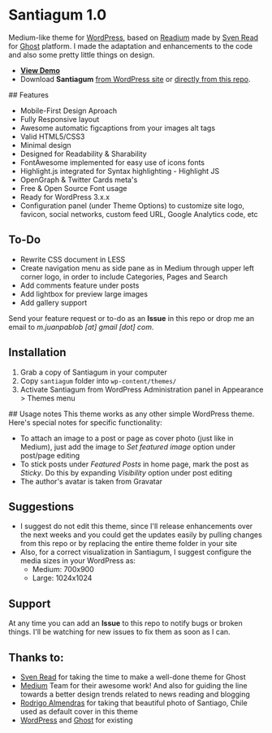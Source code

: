 # Santiagum 1.0

Medium-like theme for [WordPress](http://wordpress.org/), based on [Readium](http://www.svenread.com/readium-ghost-theme/) made by [Sven Read](http://www.svenread.com/) for [Ghost](http://www.ghost.org/) platform. I made the adaptation and enhancements to the code and also some pretty little things on design.

* **[View Demo](http://juanpablob.com/santiagum/)**
* Download **Santiagum** [from WordPress site](#) or [directly from this repo](#).

## Features

* Mobile-First Design Aproach
* Fully Responsive layout
* Awesome automatic figcaptions from your images alt tags
* Valid HTML5/CSS3
* Minimal design
* Designed for Readability & Sharability
* FontAwesome implemented for easy use of icons fonts
* Highlight.js integrated for Syntax highlighting - Highlight JS
* OpenGraph & Twitter Cards meta's
* Free & Open Source Font usage
* Ready for WordPress 3.x.x
* Configuration panel (under Theme Options) to customize site logo, favicon, social networks, custom feed URL, Google Analytics code, etc

## To-Do
* Rewrite CSS document in LESS
* Create navigation menu as side pane as in Medium through upper left corner logo, in order to include Categories, Pages and Search
* Add comments feature under posts
* Add lightbox for preview large images
* Add gallery support


Send your feature request or to-do as an **Issue** in this repo or drop me an email to *m.juanpablob [at] gmail [dot] com*.

## Installation
1. Grab a copy of Santiagum in your computer
2. Copy `santiagum` folder into `wp-content/themes/`
3. Activate Santiagum from WordPress Administration panel in Appearance > Themes menu

## Usage notes
This theme works as any other simple WordPress theme. Here's special notes for specific functionality:

* To attach an image to a post or page as cover photo (just like in Medium), just add the image to *Set featured image* option under post/page editing
* To stick posts under *Featured Posts* in home page, mark the post as *Sticky*. Do this by expanding *Visibility* option under post editing
* The author's avatar is taken from Gravatar

## Suggestions

* I suggest do not edit this theme, since I'll release enhancements over the next weeks and you could get the updates easily by pulling changes from this repo or by replacing the entire theme folder in your site
* Also, for a correct visualization in Santiagum, I suggest configure the media sizes in your WordPress as:
  * Medium: 700x900
  * Large: 1024x1024
  
## Support

At any time you can add an **Issue** to this repo to notify bugs or broken things. I'll be watching for new issues to fix them as soon as I can.

## Thanks to:
* [Sven Read](http://www.svenread.com/) for taking the time to make a well-done theme for Ghost
* [Medium](http://medium.com/) Team for their awesome work! And also for guiding the line towards a better design trends related to news reading and blogging
* [Rodrigo Almendras](https://www.flickr.com/photos/ralmendr/) for taking that beautiful photo of Santiago, Chile used as default cover in this theme
* [WordPress](http://wordpress.org/) and [Ghost](http://ghost.org/) for existing